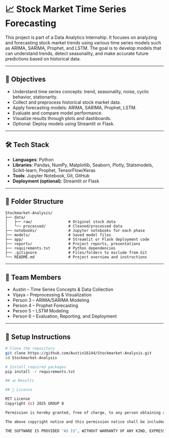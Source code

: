 # 📈 Stock Market Time Series Forecasting

This project is part of a Data Analytics Internship. It focuses on analyzing and forecasting stock market trends using various time series models such as ARIMA, SARIMA, Prophet, and LSTM. The goal is to develop models that can understand trends, detect seasonality, and make accurate future predictions based on historical data.

---

## 🚀 Objectives

- Understand time series concepts: trend, seasonality, noise, cyclic behavior, stationarity.
- Collect and preprocess historical stock market data.
- Apply forecasting models: ARIMA, SARIMA, Prophet, LSTM.
- Evaluate and compare model performance.
- Visualize results through plots and dashboards.
- Optional: Deploy models using Streamlit or Flask.

---

## 🛠 Tech Stack

- **Languages**: Python
- **Libraries**: Pandas, NumPy, Matplotlib, Seaborn, Plotly, Statsmodels, Scikit-learn, Prophet, TensorFlow/Keras
- **Tools**: Jupyter Notebook, Git, GitHub
- **Deployment (optional)**: Streamlit or Flask

---

## 📂 Folder Structure

```
Stockmarket-Analysis/
├── data/
│   ├── raw/                # Original stock data
│   └── processed/          # Cleaned/processed data
├── notebooks/              # Jupyter notebooks for each phase
├── models/                 # Saved model files
├── app/                    # Streamlit or Flask deployment code
├── reports/                # Project reports, presentations
├── requirements.txt        # Python dependencies
├── .gitignore              # Files/folders to exclude from Git
└── README.md               # Project overview and instructions
```

---

## 👥 Team Members

- Austin – Time Series Concepts & Data Collection
- Vijaya – Preprocessing & Visualization
- Person 3 – ARIMA/SARIMA Modeling
- Person 4 – Prophet Forecasting
- Person 5 – LSTM Modeling
- Person 6 – Evaluation, Reporting, and Deployment

---

## 🔧 Setup Instructions

```bash
# Clone the repository
git clone https://github.com/Austin16144/Stockmarket-Analysis.git
cd Stockmarket-Analysis

# Install required packages
pip install -r requirements.txt

## 📊 Results

## 📄 License

MIT License
Copyright (c) 2025 GROUP 8

Permission is hereby granted, free of charge, to any person obtaining a copy of this software and associated documentation files (the "Software"), to deal in the Software without restriction, including without limitation the rights to use, copy, modify, merge, publish, distribute, sublicense, and/or sell copies of the Software, and to permit persons to whom the Software is furnished to do so, subject to the following conditions:

The above copyright notice and this permission notice shall be included in all copies or substantial portions of the Software.

THE SOFTWARE IS PROVIDED "AS IS", WITHOUT WARRANTY OF ANY KIND, EXPRESS OR IMPLIED, INCLUDING BUT NOT LIMITED TO THE WARRANTIES OF MERCHANTABILITY, FITNESS FOR A PARTICULAR PURPOSE AND NONINFRINGEMENT. IN NO EVENT SHALL THE AUTHORS OR COPYRIGHT HOLDERS BE LIABLE FOR ANY CLAIM, DAMAGES OR OTHER LIABILITY, WHETHER IN AN ACTION OF CONTRACT, TORT OR OTHERWISE, ARISING FROM, OUT OF OR IN CONNECTION WITH THE SOFTWARE OR THE USE OR OTHER DEALINGS IN THE SOFTWARE.
